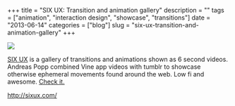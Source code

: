 +++
title = "SIX UX: Transition and animation gallery"
description = ""
tags = ["animation", "interaction design", "showcase", "transitions"]
date = "2013-06-14"
categories = ["blog"]
slug = "six-ux-transition-and-animation-gallery"
+++



  <div class="notebook-screenshot"><a href="http://sixux.com/"><img src="//konigi.com/media/bluga/wt51bbb49a4f492_large.jpg"/></a></div><p><a href="http://sixux.com/">SIX UX</a> is a gallery of transitions and animations shown as 6 second videos. Andreas Popp combined Vine app videos with tumblr to showcase otherwise ephemeral movements found around the web. Low fi and awesome. <a href="http://sixux.com/">Check it.</a></p>

    
  <a href="http://sixux.com/">http://sixux.com/</a>
